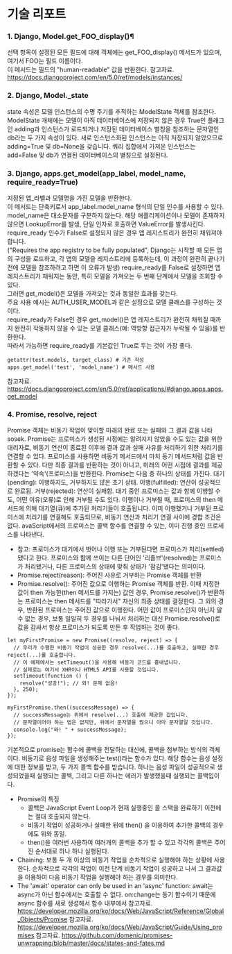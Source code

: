 # 기술 리포트
### 1. Django, Model.get_FOO_display()¶
선택 항목이 설정된 모든 필드에 대해 객체에는 get_FOO_display() 메서드가 있으며, 여기서 FOO는 필드 이름이다.  
이 메서드는 필드의 "human-readable" 값을 반환한다.
참고자료. https://docs.djangoproject.com/en/5.0/ref/models/instances/

### 2. Django, Model._state
state 속성은 모델 인스턴스의 수명 주기를 추적하는 ModelState 객체를 참조한다.  
ModelState 개체에는 모델이 아직 데이터베이스에 저장되지 않은 경우 True인 플래그인 adding과 인스턴스가 로드되거나 저장된 데이터베이스 별칭을 참조하는 문자열인 db라는 두 가지 속성이 있다.
새로 인스턴스화된 인스턴스는 아직 저장되지 않았으므로 adding=True 및 db=None을 갖습니다. 쿼리 집합에서 가져온 인스턴스는 add=False 및 db가 연결된 데이터베이스의 별칭으로 설정된다.

### 3. Django, apps.get_model(app_label, model_name, require_ready=True)
지정된 앱_라벨과 모델명을 가진 모델을 반환한다.  
이 메서드는 단축키로서 app_label.model_name 형식의 단일 인수를 사용할 수 있다.  
model_name은 대소문자를 구분하지 않는다.
해당 애플리케이션이나 모델이 존재하지 않으면 LookupError를 발생, 단일 인자로 호출하면 ValueError를 발생시킨다.
require_ready 인수가 False로 설정되지 않은 경우 앱 레지스트리가 완전히 채워져야 합니다.  
("Requires the app registry to be fully populated", Django는 시작할 때 모든 앱의 구성을 로드하고, 각 앱의 모델을 레지스트리에 등록하는데, 이 과정이 완전히 끝나기 전에 모델을 참조하려고 하면 이 오류가 발생)
require_ready를 False로 설정하면 앱 레지스트리가 채워지는 동안, 특히 모델을 가져오는 두 번째 단계에서 모델을 조회할 수 있다.  
그러면 get_model()은 모델을 가져오는 것과 동일한 효과를 갖는다.  
주요 사용 예시는 AUTH_USER_MODEL과 같은 설정으로 모델 클래스를 구성하는 것이다.  
require_ready가 False인 경우 get_model()은 앱 레지스트리가 완전히 채워질 때까지 완전히 작동하지 않을 수 있는 모델 클래스(예: 역방향 접근자가 누락될 수 있음)를 반환한다.  
따라서 가능하면 require_ready를 기본값인 True로 두는 것이 가장 좋다.
```
getattr(test.models, target_class) # 기존 작성
apps.get_model('test', 'model_name') # 메서드 사용
```
참고자료. https://docs.djangoproject.com/en/5.0/ref/applications/#django.apps.apps.get_model

### 4. Promise, resolve, reject
Promise 객체는 비동기 작업이 맞이할 미래의 완료 또는 실패와 그 결과 값을 나타sosek.
Promise는 프로미스가 생성된 시점에는 알려지지 않았을 수도 있는 값을 위한 대리자로, 비동기 연산이 종료된 이후에 결과 값과 실패 사유를 처리하기 위한 처리기를 연결할 수 있다. 프로미스를 사용하면 비동기 메서드에서 마치 동기 메서드처럼 값을 반환할 수 있다. 다만 최종 결과를 반환하는 것이 아니고, 미래의 어떤 시점에 결과를 제공하겠다는 '약속'(프로미스)을 반환한다.
Promise는 다음 중 하나의 상태를 가진다.
대기(pending): 이행하지도, 거부하지도 않은 초기 상태.
이행(fulfilled): 연산이 성공적으로 완료됨.
거부(rejected): 연산이 실패함.
대기 중인 프로미스는 값과 함께 이행할 수도, 어떤 이유(오류)로 인해 거부될 수도 있다. 이행이나 거부될 때, 프로미스의 then 메서드에 의해 대기열(큐)에 추가된 처리기들이 호출됩니다. 이미 이행했거나 거부된 프로미스에 처리기를 연결해도 호출되므로, 비동기 연산과 처리기 연결 사이에 경합 조건은 없다.
avaScript에서의 프로미스는 콜백 함수를 연결할 수 있는, 이미 진행 중인 프로세스를 나타낸다.
- 참고: 프로미스가 대기에서 벗어나 이행 또는 거부된다면 프로미스가 처리(settled)됐다고 한다. 프로미스와 함께 쓰이는 다른 단어인 '리졸브'(resolved)는 프로미스가 처리됐거나, 다른 프로미스의 상태에 맞춰 상태가 '잠김'됐다는 의미이다.
- Promise.reject(reason): 주어진 사유로 거부하는 Promise 객체를 반환
- Promise.resolve(): 주어진 값으로 이행하는 Promise 객체를 반환. 이때 지정한 값이 then 가능한(then 메서드를 가지는) 값인 경우, Promise.resolve()가 반환하는 프로미스는 then 메서드를 "따라가서" 자신의 최종 상태를 결정한다. 그 외의 경우, 반환된 프로미스는 주어진 값으로 이행한다.
어떤 값이 프로미스인지 아닌지 알 수 없는 경우, 보통 일일히 두 경우를 나눠서 처리하는 대신 Promise.resolve()로 값을 감싸서 항상 프로미스가 되도록 만든 후 작업하는 것이 좋다.
```
let myFirstPromise = new Promise((resolve, reject) => {
  // 우리가 수행한 비동기 작업이 성공한 경우 resolve(...)를 호출하고, 실패한 경우 reject(...)를 호출합니다.
  // 이 예제에서는 setTimeout()을 사용해 비동기 코드를 흉내냅니다.
  // 실제로는 여기서 XHR이나 HTML5 API를 사용할 것입니다.
  setTimeout(function () {
    resolve("성공!"); // 와! 문제 없음!
  }, 250);
});

myFirstPromise.then((successMessage) => {
  // successMessage는 위에서 resolve(...) 호출에 제공한 값입니다.
  // 문자열이어야 하는 법은 없지만, 위에서 문자열을 줬으니 아마 문자열일 것입니다.
  console.log("와! " + successMessage);
});
```
기본적으로 promise는 함수에 콜백을 전달하는 대신에, 콜백을 첨부하는 방식의 객체이다.
비동기로 음성 파일을 생성해주는 test()라는 함수가 있다. 해당 함수는 음성 설정에 대한 정보를 받고, 두 가지 콜백 함수를 받습니다. 하나는 음성 파일이 성공적으로 생성되었을때 실행되는 콜백, 그리고 다른 하나는 에러가 발생했을때 실행되는 콜백입이다.
- Promise의 특징
  - 콜백은 JavaScript Event Loop가 현재 실행중인 콜 스택을 완료하기 이전에는 절대 호출되지 않는다.
  - 비동기 작업이 성공하거나 실패한 뒤에 then() 을 이용하여 추가한 콜백의 경우에도 위와 동일.
  - then()을 여러번 사용하여 여러개의 콜백을 추가 할 수 있고 각각의 콜백은 주어진 순서대로 하나 하나 실행된다.
- Chaining: 보통 두 개 이상의 비동기 작업을 순차적으로 실행해야 하는 상황에 사용한다. 순차적으로 각각의 작업이 이전 단계 비동기 작업이 성공하고 나서 그 결과값을 이용하여 다음 비동기 작업을 실행해야 하는 경우를 의미한다.
- The 'await' operator can only be used in an 'async' function: await는 async가 아닌 함수에서는 호출할 수 없다. on:change는 동기 함수이기 때문에 async 함수를 새로 생성해서 함수 내부에서 
참고자료. https://developer.mozilla.org/ko/docs/Web/JavaScript/Reference/Global_Objects/Promise
참고자료. https://developer.mozilla.org/ko/docs/Web/JavaScript/Guide/Using_promises
참고자료. https://github.com/domenic/promises-unwrapping/blob/master/docs/states-and-fates.md




